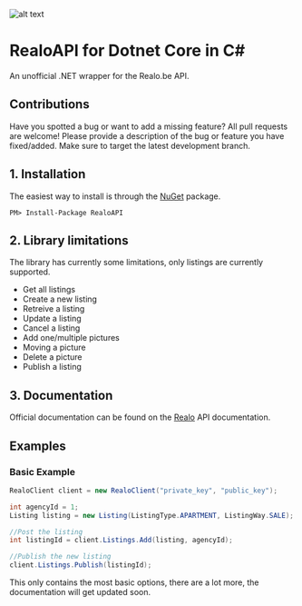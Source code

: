 ![alt text](https://github.com/Viincenttt/MollieApi/workflows/Run%20automated%20tests/badge.svg "Automated Tests")

# RealoAPI for Dotnet Core in C#

An unofficial .NET wrapper for the Realo.be API.

## Contributions

Have you spotted a bug or want to add a missing feature? All pull requests are welcome! Please provide a description of the bug or feature you have fixed/added. Make sure to target the latest development branch.

## 1. Installation

The easiest way to install is through the [NuGet](https://www.nuget.org/packages/RealoAPI/) package.
```
PM> Install-Package RealoAPI
```

## 2. Library limitations

The library has currently some limitations, only listings are currently supported.

- Get all listings
- Create a new listing
- Retreive a listing
- Update a listing
- Cancel a listing
- Add one/multiple pictures
- Moving a picture
- Delete a picture
- Publish a listing

## 3. Documentation

Official documentation can be found on the [Realo](https://api.realo.com/docs) API documentation.

## Examples
### Basic Example
```cs
RealoClient client = new RealoClient("private_key", "public_key");

int agencyId = 1;
Listing listing = new Listing(ListingType.APARTMENT, ListingWay.SALE);

//Post the listing
int listingId = client.Listings.Add(listing, agencyId);

//Publish the new listing
client.Listings.Publish(listingId);
```
This only contains the most basic options, there are a lot more, the documentation will get updated soon.